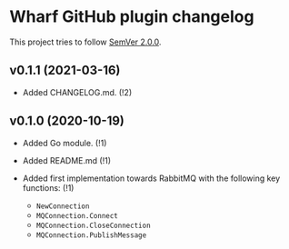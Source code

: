 # Wharf GitHub plugin changelog

This project tries to follow [SemVer 2.0.0](https://semver.org/).

<!--
	When composing new changes to this list, try to follow convention.

	The WIP release shall be updated just before adding the Git tag.
	From (WIP) to (YYYY-MM-DD), ex: (2021-02-09) for 9th of Febuary, 2021

	A good source on conventions can be found here:
	https://changelog.md/
-->

## v0.1.1 (2021-03-16)

- Added CHANGELOG.md. (!2)

## v0.1.0 (2020-10-19)

- Added Go module. (!1)

- Added README.md (!1)

- Added first implementation towards RabbitMQ with the following key
  functions: (!1)

  - `NewConnection`
  - `MQConnection.Connect`
  - `MQConnection.CloseConnection`
  - `MQConnection.PublishMessage`
